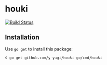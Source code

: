 # houki


[![Build Status](https://travis-ci.org/y-yagi/houki-go.svg?branch=master)](https://travis-ci.org/y-yagi/houki-go)

## Installation

Use `go get` to install this package:

```bash
$ go get github.com/y-yagi/houki-go/cmd/houki
```

